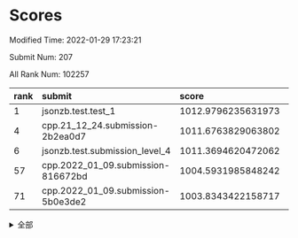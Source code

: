 # Scores

Modified Time: 2022-01-29 17:23:21

Submit Num: 207

All Rank Num: 102257

| rank |               submit               |       score        |       sigma        | pk_num |
| :--- | :--------------------------------- | :----------------- | :----------------- | :----- |
| 1    | jsonzb.test.test_1                 | 1012.9796235631973 | 0.8048721965938029 | 1975   |
| 4    | cpp.21_12_24.submission-2b2ea0d7   | 1011.6763829063802 | 0.771765719726712  | 1975   |
| 6    | jsonzb.test.submission_level_4     | 1011.3694620472062 | 0.7792283807257884 | 1974   |
| 57   | cpp.2022_01_09.submission-816672bd | 1004.5931985848242 | 0.7192108565848269 | 1977   |
| 71   | cpp.2022_01_09.submission-5b0e3de2 | 1003.8343422158717 | 0.7104050514427396 | 1980   |


<details>
<summary>全部</summary>

| rank |                 submit                 |       score        |       sigma        | pk_num |
| :--- | :------------------------------------- | :----------------- | :----------------- | :----- |
| 1    | jsonzb.test.test_1                     | 1012.9796235631973 | 0.8048721965938029 | 1975   |
| 2    | gobigger.level_3.submission_level_3_49 | 1012.7744366341675 | 0.7935491392947993 | 1978   |
| 3    | gobigger.level_3.submission_level_3_24 | 1012.2500571652117 | 0.7897208824212754 | 1971   |
| 4    | cpp.21_12_24.submission-2b2ea0d7       | 1011.6763829063802 | 0.771765719726712  | 1975   |
| 5    | gobigger.level_3.submission_level_3_7  | 1011.4424317639696 | 0.7942358610922023 | 1973   |
| 6    | jsonzb.test.submission_level_4         | 1011.3694620472062 | 0.7792283807257884 | 1974   |
| 7    | gobigger.level_3.submission_level_3_0  | 1011.3273935247987 | 0.7749613797863111 | 1975   |
| 8    | gobigger.level_3.submission_level_3_41 | 1011.0815183215564 | 0.7584180380239708 | 1975   |
| 9    | gobigger.level_3.submission_level_3_2  | 1011.0528519941347 | 0.754377775281316  | 1977   |
| 10   | gobigger.level_3.submission_level_3_19 | 1010.9410535774477 | 0.7682571130734166 | 1980   |
| 11   | gobigger.level_3.submission_level_3_40 | 1010.9222542665127 | 0.7694713432297433 | 1980   |
| 12   | gobigger.level_3.submission_level_3_43 | 1010.7842951205249 | 0.7563508201244844 | 1978   |
| 13   | gobigger.level_3.submission_level_3_8  | 1010.6953673627291 | 0.7647037985334425 | 1975   |
| 14   | gobigger.level_3.submission_level_3_45 | 1010.6834347143548 | 0.762113789443768  | 1978   |
| 15   | gobigger.level_3.submission_level_3_9  | 1010.6251806126935 | 0.767314769009692  | 1982   |
| 16   | gobigger.level_3.submission_level_3_35 | 1010.4710261753781 | 0.7631298145685835 | 1973   |
| 17   | gobigger.level_3.submission_level_3_5  | 1010.4515586622786 | 0.771669094677747  | 1981   |
| 18   | gobigger.level_3.submission_level_3_1  | 1010.4322057764656 | 0.7684106607060419 | 1979   |
| 19   | gobigger.level_3.submission_level_3_37 | 1010.3861190002345 | 0.7575811618038641 | 1975   |
| 20   | gobigger.level_3.submission_level_3_18 | 1010.3733129844549 | 0.7750934593439083 | 1978   |
| 21   | gobigger.level_3.submission_level_3_22 | 1010.3420518146665 | 0.7517342986151649 | 1982   |
| 22   | gobigger.level_3.submission_level_3_27 | 1010.2661699878039 | 0.749772754445358  | 1971   |
| 23   | gobigger.level_3.submission_level_3_10 | 1010.161739375331  | 0.7456838346396244 | 1982   |
| 24   | gobigger.level_3.submission_level_3_42 | 1010.1217768024496 | 0.7605953553088034 | 1974   |
| 25   | gobigger.level_3.submission_level_3_26 | 1010.0028149075752 | 0.7598127301945757 | 1972   |
| 26   | gobigger.level_3.submission_level_3_29 | 1009.958877781107  | 0.7750715014335616 | 1979   |
| 27   | gobigger.level_3.submission_level_3_13 | 1009.8695338619756 | 0.7624571041176147 | 1978   |
| 28   | gobigger.level_3.submission_level_3_28 | 1009.8183102831815 | 0.766189733158209  | 1981   |
| 29   | gobigger.level_3.submission_level_3_47 | 1009.8177909222969 | 0.7533052347451479 | 1973   |
| 30   | gobigger.level_3.submission_level_3_32 | 1009.7867319528444 | 0.7522946542714533 | 1976   |
| 31   | gobigger.level_3.submission_level_3_6  | 1009.7523848087495 | 0.771748037945909  | 1982   |
| 32   | gobigger.level_3.submission_level_3_34 | 1009.7435859776432 | 0.7704992547003655 | 1975   |
| 33   | gobigger.level_3.submission_level_3_12 | 1009.7230537631813 | 0.7440388096133989 | 1973   |
| 34   | gobigger.level_3.submission_level_3_4  | 1009.6996037428553 | 0.7499626622922857 | 1981   |
| 35   | gobigger.level_3.submission_level_3_30 | 1009.6829523499108 | 0.765431420409262  | 1973   |
| 36   | gobigger.level_3.submission_level_3_14 | 1009.6353277361613 | 0.7425549954047298 | 1983   |
| 37   | gobigger.level_3.submission_level_3_46 | 1009.590395294469  | 0.7750840303868647 | 1975   |
| 38   | gobigger.level_3.submission_level_3_31 | 1009.5511704264883 | 0.7660230845627032 | 1977   |
| 39   | gobigger.level_3.submission_level_3_3  | 1009.5340016148994 | 0.7559261934354099 | 1976   |
| 40   | gobigger.level_3.submission_level_3_44 | 1009.2299527409544 | 0.7454142829055688 | 1973   |
| 41   | gobigger.level_3.submission_level_3_11 | 1009.2065261237394 | 0.7535865711187096 | 1976   |
| 42   | gobigger.level_3.submission_level_3_25 | 1009.1019198424965 | 0.7531377594182886 | 1980   |
| 43   | gobigger.level_3.submission_level_3_17 | 1009.0077005409248 | 0.7681853518655204 | 1975   |
| 44   | gobigger.level_3.submission_level_3_23 | 1008.9287901954386 | 0.7628235935162698 | 1976   |
| 45   | gobigger.level_3.submission_level_3_39 | 1008.9285857946936 | 0.74553711765207   | 1979   |
| 46   | gobigger.level_3.submission_level_3_15 | 1008.8532990231873 | 0.7401697568863864 | 1974   |
| 47   | gobigger.level_3.submission_level_3_36 | 1008.7165418987034 | 0.7337632618886692 | 1980   |
| 48   | gobigger.level_3.submission_level_3_20 | 1008.6753139549769 | 0.7301127563487935 | 1976   |
| 49   | gobigger.level_3.submission_level_3_38 | 1008.5654396433937 | 0.7429210387794528 | 1973   |
| 50   | gobigger.level_3.submission_level_3_48 | 1008.5379773260923 | 0.7323223975835877 | 1976   |
| 51   | gobigger.level_3.submission_level_3_33 | 1008.4697557449219 | 0.7484024181861337 | 1979   |
| 52   | gobigger.level_3.submission_level_3_16 | 1008.3026902243811 | 0.7573365059656743 | 1973   |
| 53   | gobigger.level_3.submission_level_3_21 | 1008.1087039757286 | 0.7438017941754066 | 1979   |
| 54   | gobigger.level_1.submission_level_1_6  | 1004.9318004178369 | 0.715345821321943  | 1969   |
| 55   | gobigger.level_1.submission_level_1_48 | 1004.7706593569657 | 0.7275205680280935 | 1972   |
| 56   | gobigger.level_1.submission_level_1_15 | 1004.7621439174351 | 0.7145288604787736 | 1978   |
| 57   | cpp.2022_01_09.submission-816672bd     | 1004.5931985848242 | 0.7192108565848269 | 1977   |
| 58   | gobigger.level_1.submission_level_1_33 | 1004.5683559054756 | 0.7103353264801758 | 1974   |
| 59   | gobigger.level_1.submission_level_1_0  | 1004.5314661436124 | 0.7182482328508689 | 1975   |
| 60   | gobigger.level_1.submission_level_1_37 | 1004.5274340855221 | 0.7278615585160526 | 1974   |
| 61   | gobigger.level_1.submission_level_1_21 | 1004.5213578074272 | 0.7290481338113433 | 1972   |
| 62   | gobigger.level_1.submission_level_1_36 | 1004.4698002156554 | 0.7186750452892522 | 1972   |
| 63   | gobigger.level_1.submission_level_1_35 | 1004.422071203854  | 0.703274009309482  | 1973   |
| 64   | gobigger.level_1.submission_level_1_40 | 1004.4048091937811 | 0.7159181169019749 | 1979   |
| 65   | gobigger.level_1.submission_level_1_20 | 1004.3317546966357 | 0.729936935676247  | 1977   |
| 66   | gobigger.level_1.submission_level_1_27 | 1004.2664038520104 | 0.7309622553012944 | 1979   |
| 67   | gobigger.level_1.submission_level_1_25 | 1004.2166773442448 | 0.7266818103731423 | 1972   |
| 68   | gobigger.level_1.submission_level_1_19 | 1004.0098997645334 | 0.7160936028063306 | 1978   |
| 69   | gobigger.level_1.submission_level_1_2  | 1003.9835501692718 | 0.7080698196354829 | 1980   |
| 70   | gobigger.level_1.submission_level_1_4  | 1003.9077982485434 | 0.7111392759224657 | 1978   |
| 71   | cpp.2022_01_09.submission-5b0e3de2     | 1003.8343422158717 | 0.7104050514427396 | 1980   |
| 72   | gobigger.level_1.submission_level_1_18 | 1003.8132869556698 | 0.7235099269239099 | 1971   |
| 73   | gobigger.level_1.submission_level_1_14 | 1003.8015463817334 | 0.7210419902896094 | 1981   |
| 74   | gobigger.level_1.submission_level_1_28 | 1003.6893744544723 | 0.7235444727382598 | 1978   |
| 75   | gobigger.level_1.submission_level_1_47 | 1003.6860144341563 | 0.7127949575536209 | 1971   |
| 76   | gobigger.level_1.submission_level_1_9  | 1003.5638232854751 | 0.727440573422818  | 1978   |
| 77   | gobigger.level_1.submission_level_1_17 | 1003.5264676870145 | 0.720525360629741  | 1969   |
| 78   | gobigger.level_1.submission_level_1_1  | 1003.499413325311  | 0.7195726540603118 | 1977   |
| 79   | gobigger.level_1.submission_level_1_43 | 1003.4847228637362 | 0.721672090610416  | 1977   |
| 80   | gobigger.level_1.submission_level_1_44 | 1003.4547320577215 | 0.7257190497615343 | 1978   |
| 81   | gobigger.level_1.submission_level_1_12 | 1003.3213151673971 | 0.7114495157155308 | 1974   |
| 82   | gobigger.level_1.submission_level_1_5  | 1003.23022769812   | 0.7182634398435345 | 1975   |
| 83   | gobigger.level_1.submission_level_1_13 | 1003.2233371858306 | 0.7124728440832208 | 1978   |
| 84   | gobigger.level_1.submission_level_1_23 | 1003.1562974627627 | 0.7041149710733976 | 1972   |
| 85   | gobigger.level_1.submission_level_1_42 | 1003.1252962543745 | 0.7169045586824071 | 1979   |
| 86   | gobigger.level_1.submission_level_1_46 | 1003.1094453423243 | 0.7120606146447284 | 1970   |
| 87   | gobigger.level_1.submission_level_1_49 | 1003.0653064466865 | 0.7183965415603867 | 1976   |
| 88   | gobigger.level_1.submission_level_1_11 | 1003.0620046688518 | 0.7062692463195347 | 1980   |
| 89   | gobigger.level_1.submission_level_1_38 | 1002.9318503543586 | 0.712655032002785  | 1976   |
| 90   | gobigger.level_1.submission_level_1_34 | 1002.9239580157764 | 0.7106935684565504 | 1980   |
| 91   | gobigger.level_1.submission_level_1_32 | 1002.9100442313132 | 0.7171447696395585 | 1975   |
| 92   | gobigger.level_1.submission_level_1_22 | 1002.8938111119097 | 0.7087494019646859 | 1978   |
| 93   | gobigger.level_1.submission_level_1_26 | 1002.8470562921735 | 0.7218111089109412 | 1976   |
| 94   | gobigger.level_1.submission_level_1_29 | 1002.8337846246216 | 0.7188374581993745 | 1976   |
| 95   | gobigger.level_1.submission_level_1_24 | 1002.7037736079083 | 0.719686059922154  | 1970   |
| 96   | gobigger.level_1.submission_level_1_30 | 1002.5805281309221 | 0.7245630589185243 | 1973   |
| 97   | gobigger.level_1.submission_level_1_39 | 1002.2859421258997 | 0.7165383704110123 | 1982   |
| 98   | gobigger.level_1.submission_level_1_41 | 1002.2765834859625 | 0.7035181095047157 | 1974   |
| 99   | gobigger.level_1.submission_level_1_45 | 1002.2237095772297 | 0.7197947246133076 | 1970   |
| 100  | gobigger.level_1.submission_level_1_8  | 1002.181939425122  | 0.715304012693522  | 1976   |
| 101  | gobigger.level_1.submission_level_1_3  | 1002.1160702746765 | 0.7030334399114858 | 1973   |
| 102  | gobigger.level_1.submission_level_1_7  | 1002.10212152801   | 0.7064488125111089 | 1974   |
| 103  | gobigger.level_1.submission_level_1_16 | 1001.9620062215452 | 0.7128143600612488 | 1975   |
| 104  | gobigger.level_1.submission_level_1_31 | 1001.8143479592695 | 0.7359061434000111 | 1977   |
| 105  | gobigger.level_1.submission_level_1_10 | 1001.7982149247358 | 0.7198311062011232 | 1975   |
| 106  | gobigger.random.submission_random_34   | 997.3964016577711  | 0.7100486710862935 | 1974   |
| 107  | gobigger.random.submission_random_16   | 997.3921032186951  | 0.706641962310271  | 1973   |
| 108  | gobigger.random.submission_random_49   | 997.2452911018802  | 0.71906295980431   | 1981   |
| 109  | gobigger.random.submission_random_40   | 996.8953936280731  | 0.7191010649309277 | 1979   |
| 110  | gobigger.random.submission_random_31   | 996.7440220363974  | 0.6957342230820551 | 1975   |
| 111  | gobigger.random.submission_random_35   | 996.7247324347251  | 0.7076767794396434 | 1974   |
| 112  | gobigger.random.submission_random_18   | 996.6403058761762  | 0.7213517645309778 | 1974   |
| 113  | gobigger.random.submission_random_38   | 996.6063742326534  | 0.7123351235684853 | 1981   |
| 114  | gobigger.random.submission_random_29   | 996.5592794581526  | 0.7117330656704262 | 1976   |
| 115  | gobigger.random.submission_random_19   | 996.5445538551309  | 0.7170880306084019 | 1979   |
| 116  | gobigger.random.submission_random_37   | 996.5399534710233  | 0.7157694600572242 | 1977   |
| 117  | gobigger.random.submission_random_15   | 996.5260812682527  | 0.7151327885791744 | 1976   |
| 118  | gobigger.random.submission_random_10   | 996.4961346896866  | 0.7043953516623321 | 1976   |
| 119  | gobigger.random.submission_random_0    | 996.479976467587   | 0.7186614825417047 | 1974   |
| 120  | gobigger.random.submission_random_39   | 996.3856490246337  | 0.706443070036246  | 1974   |
| 121  | gobigger.random.submission_random_7    | 996.3719564515944  | 0.7173623637321231 | 1971   |
| 122  | gobigger.random.submission_random_33   | 996.3382977113802  | 0.7070606489152765 | 1977   |
| 123  | gobigger.random.submission_random_44   | 996.2846373584653  | 0.7134086053789209 | 1980   |
| 124  | gobigger.random.submission_random_30   | 996.2565934180059  | 0.7201204152986099 | 1976   |
| 125  | gobigger.random.submission_random_23   | 996.2375937411147  | 0.7061362829606989 | 1974   |
| 126  | gobigger.random.submission_random_12   | 996.1695020643937  | 0.717490955706208  | 1980   |
| 127  | gobigger.random.submission_random_11   | 996.1481147181213  | 0.7080823508383857 | 1976   |
| 128  | gobigger.random.submission_random_45   | 996.0975010384077  | 0.7191418718875098 | 1979   |
| 129  | gobigger.random.submission_random_48   | 996.0311556500159  | 0.7027823244423368 | 1972   |
| 130  | gobigger.random.submission_random_43   | 995.9727233864928  | 0.7247409099712169 | 1971   |
| 131  | gobigger.random.submission_random_22   | 995.9603875444815  | 0.7082946129897048 | 1980   |
| 132  | gobigger.random.submission_random_46   | 995.9542323587252  | 0.7063639534536299 | 1974   |
| 133  | gobigger.random.submission_random_5    | 995.9291753975881  | 0.7099742685491889 | 1981   |
| 134  | gobigger.random.submission_random_36   | 995.8866152346187  | 0.720570903467964  | 1973   |
| 135  | gobigger.random.submission_random_4    | 995.8735852612351  | 0.7017142570613544 | 1975   |
| 136  | gobigger.random.submission_random_27   | 995.8664383855879  | 0.7098271179163662 | 1975   |
| 137  | gobigger.random.submission_random_32   | 995.7859475161808  | 0.7264765445429053 | 1976   |
| 138  | gobigger.random.submission_random_41   | 995.7407415088711  | 0.7141506969421922 | 1975   |
| 139  | gobigger.random.submission_random_6    | 995.6389009403512  | 0.7320025337921562 | 1973   |
| 140  | gobigger.random.submission_random_14   | 995.6354913414755  | 0.7140745281686793 | 1977   |
| 141  | gobigger.random.submission_random_1    | 995.4605440093479  | 0.7266424540842086 | 1975   |
| 142  | gobigger.random.submission_random_2    | 995.4029793512867  | 0.7090623232601492 | 1974   |
| 143  | gobigger.random.submission_random_21   | 995.3289428235317  | 0.7164162951875833 | 1977   |
| 144  | gobigger.random.submission_random_28   | 995.2235250367239  | 0.7100106796636013 | 1976   |
| 145  | gobigger.random.submission_random_17   | 995.1173529996242  | 0.7163846957004204 | 1977   |
| 146  | gobigger.random.submission_random_26   | 995.0580761284496  | 0.7052369978468505 | 1980   |
| 147  | gobigger.random.submission_random_20   | 995.0401702584717  | 0.7089770522616909 | 1976   |
| 148  | gobigger.random.submission_random_24   | 995.0232043680619  | 0.7092231794651231 | 1978   |
| 149  | gobigger.random.submission_random_47   | 994.916070611859   | 0.6973107161116671 | 1978   |
| 150  | gobigger.random.submission_random_13   | 994.8183116580117  | 0.7266750770274868 | 1973   |
| 151  | gobigger.random.submission_random_9    | 994.8164922436283  | 0.7146788644938171 | 1980   |
| 152  | gobigger.random.submission_random_3    | 994.8139789369961  | 0.704722499362426  | 1977   |
| 153  | gobigger.random.submission_random_25   | 994.6860253734918  | 0.728883627614197  | 1971   |
| 154  | gobigger.random.submission_random_8    | 994.5398520587175  | 0.7204180486198491 | 1974   |
| 155  | gobigger.random.submission_random_42   | 994.3617876971498  | 0.7181507298501709 | 1974   |
| 156  | gobigger.level_2.submission_level_2_4  | 993.92840894137    | 0.7458573944974528 | 1972   |
| 157  | gobigger.level_2.submission_level_2_46 | 993.59692147087    | 0.730532014133449  | 1972   |
| 158  | gobigger.level_2.submission_level_2_19 | 993.213561060404   | 0.7232015480115709 | 1975   |
| 159  | gobigger.level_2.submission_level_2_9  | 993.2106779674039  | 0.7202596503991369 | 1970   |
| 160  | gobigger.level_2.submission_level_2_0  | 993.1535739192453  | 0.7480385861573364 | 1978   |
| 161  | gobigger.level_2.submission_level_2_3  | 993.1399984018104  | 0.7452099314844471 | 1970   |
| 162  | gobigger.level_2.submission_level_2_27 | 993.0214905033039  | 0.7378691889941822 | 1978   |
| 163  | gobigger.level_2.submission_level_2_1  | 992.7363771364835  | 0.7317975673049354 | 1974   |
| 164  | gobigger.level_2.submission_level_2_12 | 992.7328223856125  | 0.738888609918338  | 1975   |
| 165  | gobigger.level_2.submission_level_2_15 | 992.7256103054453  | 0.7250749595995293 | 1974   |
| 166  | gobigger.level_2.submission_level_2_48 | 992.6545212487929  | 0.7309343956979124 | 1976   |
| 167  | gobigger.level_2.submission_level_2_6  | 992.6308689938625  | 0.759343659481147  | 1979   |
| 168  | gobigger.level_2.submission_level_2_37 | 992.6151812329061  | 0.7456900389270453 | 1976   |
| 169  | gobigger.level_2.submission_level_2_42 | 992.580727290531   | 0.7344814643113845 | 1982   |
| 170  | gobigger.level_2.submission_level_2_24 | 992.477026237761   | 0.7463757530664753 | 1972   |
| 171  | gobigger.level_2.submission_level_2_40 | 992.4279188636737  | 0.7569459719665595 | 1974   |
| 172  | gobigger.level_2.submission_level_2_17 | 992.3184735675102  | 0.7319978091651075 | 1979   |
| 173  | gobigger.level_2.submission_level_2_36 | 992.204645497618   | 0.7341030971516928 | 1971   |
| 174  | gobigger.level_2.submission_level_2_8  | 992.1503772812754  | 0.753863723952007  | 1977   |
| 175  | gobigger.level_2.submission_level_2_13 | 992.1402255483202  | 0.7433583324147103 | 1979   |
| 176  | gobigger.level_2.submission_level_2_18 | 992.103587096112   | 0.7471566261204928 | 1973   |
| 177  | gobigger.level_2.submission_level_2_38 | 992.0814573090711  | 0.7495595093675598 | 1971   |
| 178  | gobigger.level_2.submission_level_2_5  | 992.0812818256735  | 0.7328629700974574 | 1982   |
| 179  | gobigger.level_2.submission_level_2_10 | 992.0472378358672  | 0.7659214867689197 | 1980   |
| 180  | gobigger.level_2.submission_level_2_30 | 992.040262489391   | 0.7364372842952498 | 1976   |
| 181  | gobigger.level_2.submission_level_2_39 | 992.0305063762568  | 0.738088920858803  | 1980   |
| 182  | gobigger.level_2.submission_level_2_22 | 991.8645574621978  | 0.7765841466447603 | 1975   |
| 183  | gobigger.level_2.submission_level_2_11 | 991.851810518396   | 0.7374757455298581 | 1978   |
| 184  | gobigger.level_2.submission_level_2_25 | 991.847980683146   | 0.7424333079440029 | 1972   |
| 185  | gobigger.level_2.submission_level_2_47 | 991.8378977190926  | 0.7417569693046394 | 1971   |
| 186  | gobigger.level_2.submission_level_2_14 | 991.8361857685136  | 0.747730895658257  | 1970   |
| 187  | gobigger.level_2.submission_level_2_29 | 991.8159162786952  | 0.756985815218211  | 1981   |
| 188  | gobigger.level_2.submission_level_2_28 | 991.5808422114612  | 0.7547096386464341 | 1972   |
| 189  | gobigger.level_2.submission_level_2_33 | 991.5726493525735  | 0.7477831595966593 | 1980   |
| 190  | gobigger.level_2.submission_level_2_43 | 991.5524938083661  | 0.7586359622448282 | 1977   |
| 191  | gobigger.level_2.submission_level_2_32 | 991.5156086601997  | 0.7586419239957546 | 1977   |
| 192  | gobigger.level_2.submission_level_2_20 | 991.3954569869808  | 0.7428479202186151 | 1970   |
| 193  | gobigger.level_2.submission_level_2_31 | 991.3596542627145  | 0.7437920379099409 | 1977   |
| 194  | gobigger.level_2.submission_level_2_16 | 991.2713330414762  | 0.757747083017905  | 1974   |
| 195  | gobigger.level_2.submission_level_2_44 | 991.2408629917878  | 0.7532203284079269 | 1973   |
| 196  | gobigger.level_2.submission_level_2_49 | 991.1596956722294  | 0.7489855649205558 | 1973   |
| 197  | gobigger.level_2.submission_level_2_23 | 991.0263416700469  | 0.7512226418899197 | 1976   |
| 198  | gobigger.level_2.submission_level_2_41 | 990.863941445282   | 0.7511931596693285 | 1977   |
| 199  | gobigger.level_2.submission_level_2_21 | 990.80201934153    | 0.761964736124862  | 1974   |
| 200  | gobigger.level_2.submission_level_2_2  | 990.5976358461988  | 0.7651859928645136 | 1978   |
| 201  | gobigger.level_2.submission_level_2_26 | 990.4910400790039  | 0.7590598992727685 | 1976   |
| 202  | gobigger.level_2.submission_level_2_7  | 990.3413736105955  | 0.7678573446949201 | 1986   |
| 203  | gobigger.level_2.submission_level_2_45 | 990.0948999139636  | 0.7639868465928896 | 1978   |
| 204  | gobigger.level_2.submission_level_2_35 | 989.9755664206955  | 0.7469551792810468 | 1979   |
| 205  | gobigger.level_2.submission_level_2_34 | 989.1279094237876  | 0.8113415079765768 | 1981   |
| 206  | gobigger.none.submission_none_1        | 976.6824584781734  | 1.3309742570527068 | 1976   |
| 207  | gobigger.none.submission_none_0        | 975.9643569993073  | 1.5068202913058388 | 1980   |

</details>